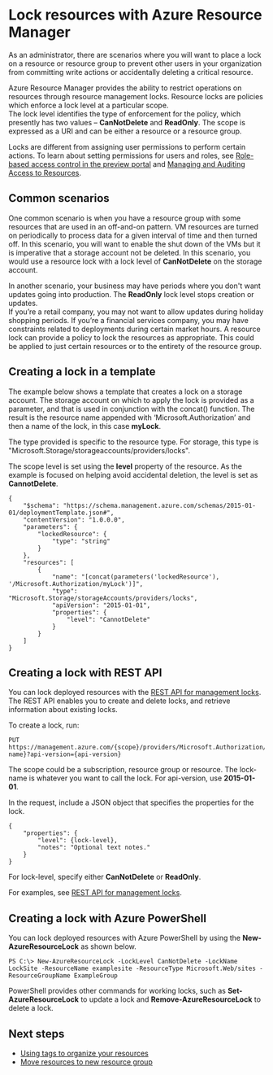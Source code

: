 <properties 
	pageTitle="Lock Resources with Azure Resource Manager" 
	description="Lock resources to prevent users from updating or deleting certain resources." 
	services="azure-resource-manager" 
	documentationCenter="" 
	authors="tfitzmac" 
	manager="wpickett" 
	editor=""/>

<tags 
	ms.service="azure-resource-manager" 
	ms.workload="multiple" 
	ms.tgt_pltfrm="na" 
	ms.devlang="na" 
	ms.topic="article" 
	ms.date="07/15/2015" 
	ms.author="tomfitz"/>

# Lock resources with Azure Resource Manager

As an administrator, there are scenarios where you will want to place a lock on a resource or resource group to prevent other users in your organization from 
committing write actions or accidentally deleting a critical resource. 

Azure Resource Manager provides the ability to restrict operations on resources through resource management locks. Resource locks are policies which enforce a lock level at a particular scope.  
The lock level identifies the type of enforcement for the policy, which presently has two values – **CanNotDelete** and **ReadOnly**. The scope is expressed as a URI and can be either a 
resource or a resource group.

Locks are different from assigning user permissions to perform certain actions. To learn about setting permissions for users and roles, see 
[Role-based access control in the preview portal](role-based-access-control-configure.md) and [Managing and Auditing Access to Resources](resource-group-rbac.md).

## Common scenarios

One common scenario is when you have a resource group with some resources that are used in an off-and-on pattern.  VM resources are turned on periodically to process data for a given interval of 
time and then turned off. In this scenario, you will want to enable the shut down of the VMs but it is imperative 
that a storage account not be deleted. In this scenario, you would use a resource lock with a lock level of **CanNotDelete** on the storage account.

In another scenario, your business may have periods where you don't want updates going into production. The **ReadOnly** lock level stops creation or updates.   
If you’re a retail company, you may not want to allow updates during holiday shopping periods.  If you’re a financial services company, you may have constraints related to deployments during 
certain market hours. A resource lock can provide a policy to lock the resources as appropriate. This could be applied to just certain resources or to the entirety of the resource group.

## Creating a lock in a template

The example below shows a template that creates a lock on a storage account. The storage account on which to apply the lock is provided as a parameter, and that is used 
in conjunction with the concat() function.  The result is the resource name appended with ‘Microsoft.Authorization’ and then a name of the lock, in this case **myLock**.

The type provided is specific to the resource type. For storage, this type is "Microsoft.Storage/storageaccounts/providers/locks".

The scope level is set using the **level** property of the resource. As the example is focused on helping avoid accidental deletion, the level is set as **CannotDelete**.

    {
        "$schema": "https://schema.management.azure.com/schemas/2015-01-01/deploymentTemplate.json#",
        "contentVersion": "1.0.0.0",
        "parameters": {
            "lockedResource": {
                "type": "string"
            }
        },
        "resources": [
            {
                "name": "[concat(parameters('lockedResource'), '/Microsoft.Authorization/myLock')]",
                "type": "Microsoft.Storage/storageAccounts/providers/locks",
                "apiVersion": "2015-01-01",
                "properties": {
	                "level": "CannotDelete"
                }
            }
        ]
    }

## Creating a lock with REST API

You can lock deployed resources with the [REST API for management locks](https://msdn.microsoft.com/library/azure/mt204563.aspx). The REST API enables you to create and delete locks, and 
retrieve information about existing locks.

To create a lock, run:

    PUT https://management.azure.com/{scope}/providers/Microsoft.Authorization/locks/{lock-name}?api-version={api-version}

The scope could be a subscription, resource group or resource. The lock-name is whatever you want to call the lock. For api-version, use **2015-01-01**.

In the request, include a JSON object that specifies the properties for the lock.

    {
        "properties": {
            "level": {lock-level},
            "notes": "Optional text notes."
        }
    } 

For lock-level, specify either **CanNotDelete** or **ReadOnly**.

For examples, see [REST API for management locks](https://msdn.microsoft.com/library/azure/mt204563.aspx).

## Creating a lock with Azure PowerShell

You can lock deployed resources with Azure PowerShell by using the **New-AzureResourceLock** as shown below.

    PS C:\> New-AzureResourceLock -LockLevel CanNotDelete -LockName LockSite -ResourceName examplesite -ResourceType Microsoft.Web/sites -ResourceGroupName ExampleGroup

PowerShell provides other commands for working locks, such as **Set-AzureResourceLock** to update a lock and **Remove-AzureResourceLock** to delete a lock.

## Next steps

- [Using tags to organize your resources](resource-group-using-tags.md)
- [Move resources to new resource group](resource-group-move-resources.md)
